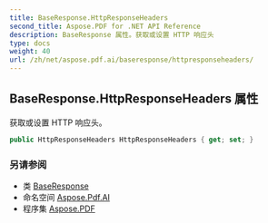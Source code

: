 ```yaml
---
title: BaseResponse.HttpResponseHeaders
second_title: Aspose.PDF for .NET API Reference
description: BaseResponse 属性。获取或设置 HTTP 响应头
type: docs
weight: 40
url: /zh/net/aspose.pdf.ai/baseresponse/httpresponseheaders/
---
```

## BaseResponse.HttpResponseHeaders 属性

获取或设置 HTTP 响应头。

```csharp
public HttpResponseHeaders HttpResponseHeaders { get; set; }
```

### 另请参阅

* 类 [BaseResponse](../)
* 命名空间 [Aspose.Pdf.AI](../../../aspose.pdf.ai/)
* 程序集 [Aspose.PDF](../../../)
